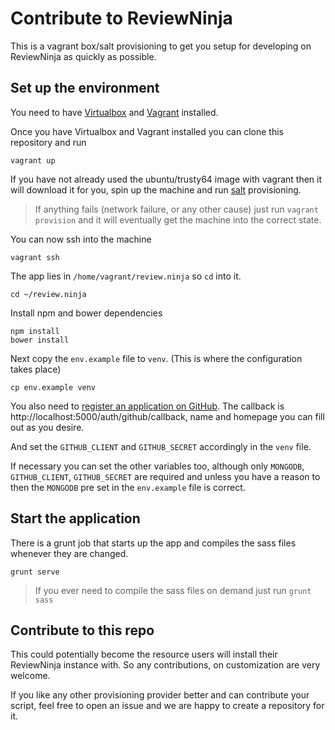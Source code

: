Contribute to ReviewNinja
=========================

This is a vagrant box/salt provisioning to get you setup for developing on
ReviewNinja as quickly as possible.

Set up the environment
----------------------

You need to have [Virtualbox](https://www.virtualbox.org/) and
[Vagrant](https://www.vagrantup.com/) installed.

Once you have Virtualbox and Vagrant installed you can clone this repository
and run

	vagrant up

If you have not already used the ubuntu/trusty64 image with vagrant then it
will download it for you, spin up the machine and run
[salt](http://www.saltstack.com/) provisioning.

> If anything fails (network failure, or any other cause) just run `vagrant
> provision` and it will eventually get the machine into the correct state.

You can now ssh into the machine

	vagrant ssh

The app lies in `/home/vagrant/review.ninja` so `cd` into it.

	cd ~/review.ninja

Install npm and bower dependencies

	npm install
	bower install

Next copy the `env.example` file to `venv`. (This is where the configuration
takes place)

	cp env.example venv

You also need to [register an application on
GitHub](https://github.com/settings/applications/new). The callback is
http://localhost:5000/auth/github/callback, name and homepage you can fill out
as you desire.

And set the `GITHUB_CLIENT` and `GITHUB_SECRET` accordingly in the `venv` file.

If necessary you can set the other variables too, although only `MONGODB`,
`GITHUB_CLIENT`, `GITHUB_SECRET` are required and unless you have a reason to
then the `MONGODB` pre set in the `env.example` file is correct.

Start the application
---------------------

There is a grunt job that starts up the app and compiles the sass files
whenever they are changed.

	grunt serve

> If you ever need to compile the sass files on demand just run `grunt sass`

Contribute to this repo
-----------------------

This could potentially become the resource users will install their ReviewNinja
instance with. So any contributions, on customization are very welcome.

If you like any other provisioning provider better and can contribute your
script, feel free to open an issue and we are happy to create a repository for
it.
